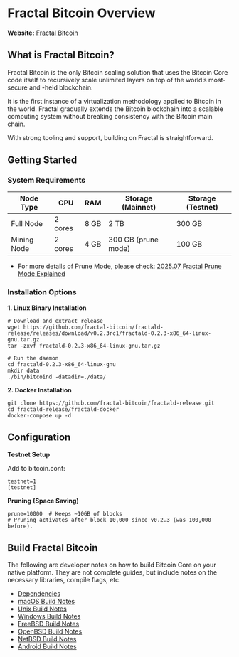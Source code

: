 # Fractal Bitcoin Overview

**Website:** [Fractal Bitcoin](https://fractalbitcoin.io)

## What is Fractal Bitcoin?

Fractal Bitcoin is the only Bitcoin scaling solution that uses the Bitcoin Core code itself to recursively scale unlimited layers on top of the world’s most-secure and -held blockchain.

It is the first instance of a virtualization methodology applied to Bitcoin in the world. Fractal gradually extends the Bitcoin blockchain into a scalable computing system without breaking consistency with the Bitcoin main chain.

With strong tooling and support, building on Fractal is straightforward.

## Getting Started

### System Requirements

| Node Type   | CPU     | RAM  | Storage (Mainnet) | Storage (Testnet) |
| ----------- | ------- | ---- | ----------------- | ----------------- |
| Full Node   | 2 cores | 8 GB | 2 TB              | 300 GB            |
| Mining Node | 2 cores | 4 GB | 300 GB (prune mode)           | 100 GB            |

* For more details of Prune Mode, please check: [2025.07 Fractal Prune Mode Explained](./2025-07-13-prune-mode.md) 

### Installation Options

**1. Linux Binary Installation**

```
# Download and extract release
wget https://github.com/fractal-bitcoin/fractald-release/releases/download/v0.2.3rc1/fractald-0.2.3-x86_64-linux-gnu.tar.gz
tar -zxvf fractald-0.2.3-x86_64-linux-gnu.tar.gz

# Run the daemon
cd fractald-0.2.3-x86_64-linux-gnu
mkdir data
./bin/bitcoind -datadir=./data/
```

**2. Docker Installation**

```
git clone https://github.com/fractal-bitcoin/fractald-release.git
cd fractald-release/fractald-docker
docker-compose up -d
```

## Configuration

**Testnet Setup**

Add to bitcoin.conf:

```
testnet=1
[testnet]
```

**Pruning (Space Saving)**

```
prune=10000  # Keeps ~10GB of blocks
# Pruning activates after block 10,000 since v0.2.3 (was 100,000 before).
```

## Build Fractal Bitcoin

The following are developer notes on how to build Bitcoin Core on your native platform. They are not complete guides, but include notes on the necessary libraries, compile flags, etc.

- [Dependencies](https://github.com/fractal-bitcoin/fractal/blob/main/doc/dependencies.md)
- [macOS Build Notes](https://github.com/fractal-bitcoin/fractal/blob/main/doc/build-osx.md)
- [Unix Build Notes](https://github.com/fractal-bitcoin/fractal/blob/main/doc/build-unix.md)
- [Windows Build Notes](https://github.com/fractal-bitcoin/fractal/blob/main/doc/build-windows.md)
- [FreeBSD Build Notes](https://github.com/fractal-bitcoin/fractal/blob/main/doc/build-freebsd.md)
- [OpenBSD Build Notes](https://github.com/fractal-bitcoin/fractal/blob/main/doc/build-openbsd.md)
- [NetBSD Build Notes](https://github.com/fractal-bitcoin/fractal/blob/main/doc/build-netbsd.md)
- [Android Build Notes](https://github.com/fractal-bitcoin/fractal/blob/main/doc/build-android.md)
